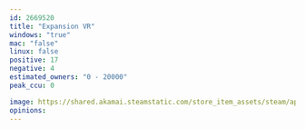 ```yaml
---
id: 2669520
title: "Expansion VR"
windows: "true"
mac: "false"
linux: false
positive: 17
negative: 4
estimated_owners: "0 - 20000"
peak_ccu: 0

image: https://shared.akamai.steamstatic.com/store_item_assets/steam/apps/2669520/header.jpg?t=1732799432
opinions:
---
```

